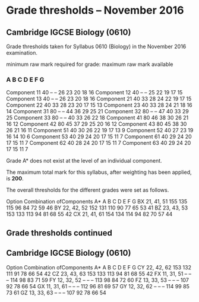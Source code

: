 # Grade thresholds – November 2016 

## Cambridge IGCSE Biology (0610) 

Grade thresholds taken for Syllabus 0610 (Biology) in the November 2016 examination. 

 minimum raw mark required for grade: maximum raw mark available 

### A B C D E F G 

 Component 11 40 – – 26 23 20 18 16 Component 12 40 – – 25 22 19 17 15 Component 13 40 – – 26 23 20 18 16 Component 21 40 33 28 24 22 19 17 15 Component 22 40 33 28 23 20 17 15 13 Component 23 40 33 28 24 21 18 16 14 Component 31 80 – – 44 36 29 25 21 Component 32 80 – – 47 40 33 29 25 Component 33 80 – – 40 33 26 22 18 Component 41 80 46 38 30 26 21 16 12 Component 42 80 45 37 29 25 20 16 12 Component 43 80 45 38 30 26 21 16 11 Component 51 40 30 26 22 19 17 13 9 Component 52 40 27 23 19 16 14 10 6 Component 53 40 29 24 20 17 15 11 7 Component 61 40 29 24 20 17 15 11 7 Component 62 40 28 24 20 17 15 11 7 Component 63 40 29 24 20 17 15 11 7 

Grade A* does not exist at the level of an individual component. 

The maximum total mark for this syllabus, after weighting has been applied, is **200**. 

The overall thresholds for the different grades were set as follows. 

 Option Combination ofComponents A* A B C D E F G BX 21, 41, 51 155 135 115 96 84 72 59 46 BY 22, 42, 52 152 131 110 90 77 65 53 41 BZ 23, 43, 53 153 133 113 94 81 68 55 42 CX 21, 41, 61 154 134 114 94 82 70 57 44 


## Grade thresholds continued 

## Cambridge IGCSE Biology (0610) 

 Option Combination ofComponents A* A B C D E F G CY 22, 42, 62 153 132 111 91 78 66 54 42 CZ 23, 43, 63 153 133 113 94 81 68 55 42 FX 11, 31, 51 – – – 114 98 83 71 59 FY 12, 32, 52 – – – 113 98 84 72 60 FZ 13, 33, 53 – – – 107 92 78 66 54 GX 11, 31, 61 – – – 112 96 81 69 57 GY 12, 32, 62 – – – 114 99 85 73 61 GZ 13, 33, 63 – – – 107 92 78 66 54 


